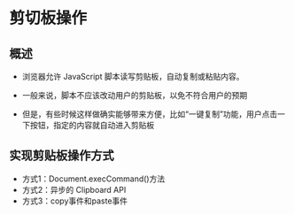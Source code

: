 # 剪切板操作

## 概述

+ 浏览器允许 JavaScript 脚本读写剪贴板，自动复制或粘贴内容。

+ 一般来说，脚本不应该改动用户的剪贴板，以免不符合用户的预期
+ 但是，有些时候这样做确实能够带来方便，比如“一键复制”功能，用户点击一下按钮，指定的内容就自动进入剪贴板

## 实现剪贴板操作方式

+ 方式1：Document.execCommand()方法
+ 方式2：异步的 Clipboard API
+ 方式3：copy事件和paste事件


